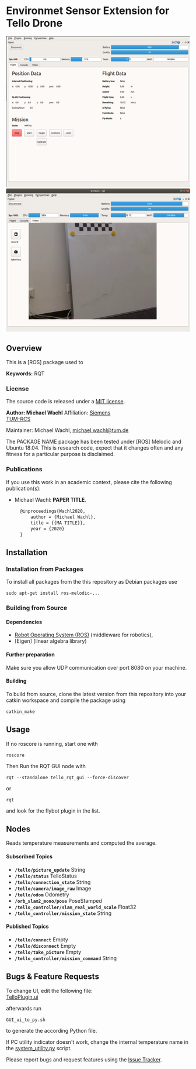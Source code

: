 # Environmet Sensor Extension for Tello Drone 


![GUI Info](../doc/GUI_info.png)
![GUI Video](../doc/GUI_video.png)


## Overview

This is a [ROS] package used to 

**Keywords:** RQT
### License

The source code is released under a [MIT license](../LICENSE).

**Author: Michael Wachl**
Affiliation: [Siemens](https://new.siemens.com/global/en.html)<br />
             [TUM-RCS](https://www.ei.tum.de/rcs/startseite/)<br />

Maintainer: Michael Wachl, michael.wachl@tum.de

The PACKAGE NAME package has been tested under [ROS] Melodic and Ubuntu 18.04. This is research code, expect that it changes often and any fitness for a particular purpose is disclaimed.



### Publications

If you use this work in an academic context, please cite the following publication(s):

* Michael Wachl: **PAPER TITLE**. 

        @inproceedings{Wachl2020,
            author = {Michael Wachl},
            title = {{MA TITLE}},
            year = {2020}
        }


## Installation

### Installation from Packages

To install all packages from the this repository as Debian packages use

    sudo apt-get install ros-melodic-...

### Building from Source

#### Dependencies

- [Robot Operating System (ROS)](http://wiki.ros.org) (middleware for robotics),
- [Eigen] (linear algebra library)

#### Further preparation
Make sure you allow UDP communication over port 8080 on your machine.

#### Building

To build from source, clone the latest version from this repository into your catkin workspace and compile the package using

	catkin_make


## Usage
If no roscore is running, start one with 
    
    roscore

Then Run the RQT GUI node with

	rqt --standalone tello_rqt_gui --force-discover

or 

```
rqt
``` 

and look for the flybot plugin in the list.


## Nodes

Reads temperature measurements and computed the average.


#### Subscribed Topics

* **`/tello/picture_update`** String
* **`/tello/status`** TelloStatus
* **`/tello/connection_state`** String
* **`/tello/camera/image_raw`** Image
* **`/tello/odom`** Odometry
* **`/orb_slam2_mono/pose`** PoseStamped
* **`/tello_controller/slam_real_world_scale`** Float32
* **`/tello_controller/mission_state`** String

#### Published Topics

* **`/tello/connect`**  Empty
* **`/tello/disconnect`** Empty
* **`/tello/take_picture`** Empty
* **`/tello_controller/mission_command`** String


## Bugs & Feature Requests

To change UI, edit the following file:  
[TelloPlugin.ui](src/tello_rqt/resource/TelloPlugin.ui)

afterwards run 
```
GUI_ui_to_py.sh
```
to generate the according Python file.

If PC utility indicator doesn't work, change the internal temperature name in the [system_utility.py](src/tello_rqt/system_utility.py) script.


Please report bugs and request features using the [Issue Tracker](../../issues).

